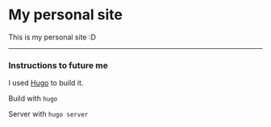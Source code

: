 # My personal site

This is my personal site :D

---

### Instructions to future me

I used [Hugo](gohugo.io) to build it.

Build with `hugo`

Server with `hugo server`
